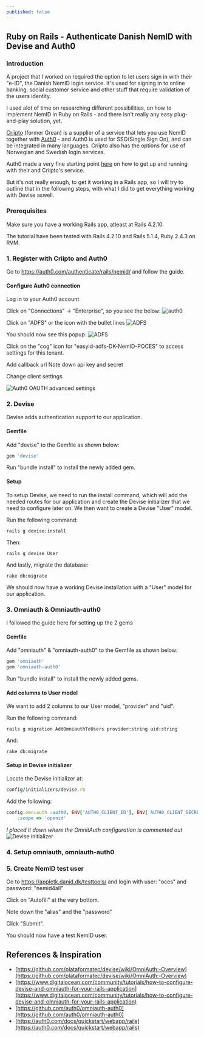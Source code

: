 ```yaml
---
published: false
---
```

## Ruby on Rails - Authenticate Danish NemID with Devise and Auth0

### Introduction

A project that I worked on required the option to let users sign in with their "e-ID", the Danish NemID login service.
It's used for signing in to online banking, social customer service and other stuff that require validation of the users identity.

I used alot of time on researching different possibilities, on how to implement NemID in Ruby on Rails - and there isn't really any easy plug-and-play solution, yet.

[Criipto](https://criipto.com/) (former Grean) is a supplier of a service that lets you use NemID together with [Auth0](https://auth0.com/) - and Auth0 is used for SSO(Single Sign On), and can be integrated in many languages. Criipto also has the options for use of Norwegian and Swedish login services.

Auth0 made a very fine starting point [here](https://auth0.com/authenticate/rails/nemid/) on how to get up and running with their and Criipto's service.

But it's not really enough, to get it working in a Rails app, so I will try to outline that in the following steps, with what I did to get everything working with Devise aswell.




### Prerequisites

Make sure you have a working Rails app, atleast at Rails 4.2.10.

The tutorial have been tested with Rails 4.2.10 and Rails 5.1.4, Ruby 2.4.3 on RVM.

### 1. Register with Criipto and Auth0

Go to https://auth0.com/authenticate/rails/nemid/ and follow the guide.

#### Configure Auth0 connection

Log in to your Auth0 account

Click on "Connections" -> "Enterprise", so you see the below:
![auth0]({{site.baseurl}}/_posts/auth0.PNG)

Click on "ADFS" or the icon with the bullet lines
![ADFS]({{site.baseurl}}/_posts/adfs.PNG)

You should now see this popup:
![ADFS]({{site.baseurl}}/_posts/adfs2.PNG)

Click on the "cog" icon for "easyid-adfs-DK-NemID-POCES" to access settings for this tenant.



Add callback url
Note down api key and secret

Change client settings

![Auth0 OAUTH advanced settings]({{site.baseurl}}/_posts/auth0client.PNG)





### 2. Devise
Devise adds authentication support to our application.

#### Gemfile

Add "devise" to the Gemfile as shown below:

```ruby
gem 'devise'
```

Run "bundle install" to install the newly added gem.

#### Setup

To setup Devise, we need to run the install command, which will add the needed routes for our application and create the Devise initializer that we need to configure later on. 
We then want to create a Devise "User" model.

Run the following command:

```
rails g devise:install
```

Then:

```
rails g devise User
```

And lastly, migrate the database:

```
rake db:migrate
```

We should now have a working Devise installation with a "User" model for our application.


### 3. Omniauth & Omniauth-auth0
I followed the guide here for setting up the 2 gems

#### Gemfile

Add "omniauth" & "omniauth-auth0" to the Gemfile as shown below:

```ruby
gem 'omniauth'
gem 'omniauth-auth0'
```

Run "bundle install" to install the newly added gems.

#### Add columns to User model
We want to add 2 columns to our User model, "provider" and "uid".

Run the following command:
```
rails g migration AddOmniauthToUsers provider:string uid:string
```

And: 
```
rake db:migrate
```

#### Setup in Devise initializer
Locate the Devise initializer at:
```ruby
config/initializers/devise.rb
```

Add the following:
```ruby
config.omniauth :auth0, ENV['AUTH0_CLIENT_ID'], ENV['AUTH0_CLIENT_SECRET'], ENV['AUTH0_DOMAIN'], 
    :scope => 'openid'
```

_I placed it down where the OmnitAuth configuration is commented out_
![Devise initializer]({{site.baseurl}}/_posts/devise.PNG)





### 4. Setup omniauth, omniauth-auth0

### 5. Create NemID test user

Go to https://appletk.danid.dk/testtools/ and login with user: "oces" and password: "nemid4all"

Click on "Autofill" at the very bottom.

Note down the "alias" and the "password"

Click "Submit".

You should now have a test NemID user.


## References & Inspiration
- [https://github.com/plataformatec/devise/wiki/OmniAuth:-Overview](https://github.com/plataformatec/devise/wiki/OmniAuth:-Overview)
- [https://www.digitalocean.com/community/tutorials/how-to-configure-devise-and-omniauth-for-your-rails-application](https://www.digitalocean.com/community/tutorials/how-to-configure-devise-and-omniauth-for-your-rails-application)
- [https://github.com/auth0/omniauth-auth0](https://github.com/auth0/omniauth-auth0)
- [https://auth0.com/docs/quickstart/webapp/rails](https://auth0.com/docs/quickstart/webapp/rails)




